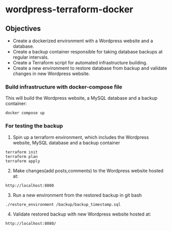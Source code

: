 # wordpress-terraform-docker

## Objectives
+ Create a dockerized environment with a Wordpress website and a database.
+ Create a backup container responsible for taking database backups at regular intervals.
+ Create a Terraform script for automated infrastructure building.
+ Create a new environment to restore database from backup and validate changes in new Wordpress website.

### Build infrastructure with docker-compose file
This will build the Wordpress website, a MySQL database and a backup container:
``` 
docker compose up
```

### For testing the backup
1. Spin up a terraform environment, which includes the Wordpress website, MySQL database and a backup container
```
terraform init
terraform plan
terraform apply
```
2. Make changes(add posts,comments) to the Wordpress website hosted at:
```
http://localhost:8000
```
3. Run a new environment from the restored backup in git bash
```
./restore_environment /backup/backup_timestamp.sql
```
4. Validate restored backup with new Wordpress website hosted at:
```
http://localhost:8080/
```


